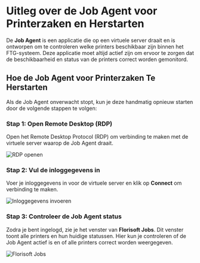 # **Uitleg over de Job Agent voor Printerzaken en Herstarten**

De **Job Agent** is een applicatie die op een virtuele server draait en is ontworpen om te controleren welke printers beschikbaar zijn binnen het FTG-systeem. Deze applicatie moet altijd actief zijn om ervoor te zorgen dat de beschikbaarheid en status van de printers correct worden gemonitord. 

## **Hoe de Job Agent voor Printerzaken Te Herstarten**

Als de Job Agent onverwacht stopt, kun je deze handmatig opnieuw starten door de volgende stappen te volgen:

### **Stap 1: Open Remote Desktop (RDP)**
Open het Remote Desktop Protocol (RDP) om verbinding te maken met de virtuele server waarop de Job Agent draait.

![RDP openen](https://github.com/user-attachments/assets/f509b952-66f7-4123-8cf4-aa944a197dcf)

### **Stap 2: Vul de inloggegevens in**
Voer je inloggegevens in voor de virtuele server en klik op **Connect** om verbinding te maken.

![Inloggegevens invoeren](https://github.com/user-attachments/assets/085d1b62-1b2e-4e7a-9b9c-36600330e5f1)

### **Stap 3: Controleer de Job Agent status**
Zodra je bent ingelogd, zie je het venster van **Florisoft Jobs**. Dit venster toont alle printers en hun huidige statussen. Hier kun je controleren of de Job Agent actief is en of alle printers correct worden weergegeven.

![Florisoft Jobs](https://github.com/user-attachments/assets/3fe889a9-51ba-4cef-a831-d976a5d71eb1)


